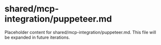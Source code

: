 # shared/mcp-integration/puppeteer.md

Placeholder content for shared/mcp-integration/puppeteer.md. This file will be expanded in future iterations.